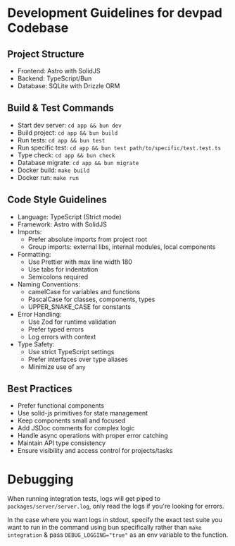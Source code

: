 # Development Guidelines for devpad Codebase

## Project Structure
- Frontend: Astro with SolidJS
- Backend: TypeScript/Bun
- Database: SQLite with Drizzle ORM

## Build & Test Commands
- Start dev server: `cd app && bun dev`
- Build project: `cd app && bun build`
- Run tests: `cd app && bun test`
- Run specific test: `cd app && bun test path/to/specific/test.test.ts`
- Type check: `cd app && bun check`
- Database migrate: `cd app && bun migrate`
- Docker build: `make build`
- Docker run: `make run`

## Code Style Guidelines
- Language: TypeScript (Strict mode)
- Framework: Astro with SolidJS
- Imports: 
  - Prefer absolute imports from project root
  - Group imports: external libs, internal modules, local components
- Formatting:
  - Use Prettier with max line width 180
  - Use tabs for indentation
  - Semicolons required
- Naming Conventions:
  - camelCase for variables and functions
  - PascalCase for classes, components, types
  - UPPER_SNAKE_CASE for constants
- Error Handling:
  - Use Zod for runtime validation
  - Prefer typed errors
  - Log errors with context
- Type Safety:
  - Use strict TypeScript settings
  - Prefer interfaces over type aliases
  - Minimize use of `any`

## Best Practices
- Prefer functional components
- Use solid-js primitives for state management
- Keep components small and focused
- Add JSDoc comments for complex logic
- Handle async operations with proper error catching
- Maintain API type consistency
- Ensure visibility and access control for projects/tasks


# Debugging
When running integration tests, logs will get piped to `packages/server/server.log`, only read the logs if you're looking for errors.

In the case where you want logs in stdout, specify the exact test suite you want to run in the command using bun specifically rather than `make integration` & pass `DEBUG_LOGGING="true"` as an env variable to the function.